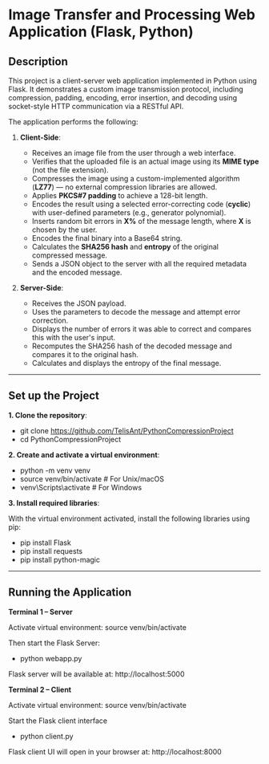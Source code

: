 # Image Transfer and Processing Web Application (Flask, Python)

## Description

This project is a client-server web application implemented in Python using Flask. It demonstrates a custom image transmission protocol, including compression, padding, encoding, error insertion, and decoding using socket-style HTTP communication via a RESTful API.

The application performs the following:

1. **Client-Side**:
    - Receives an image file from the user through a web interface.
    - Verifies that the uploaded file is an actual image using its **MIME type** (not the file extension).
    - Compresses the image using a custom-implemented algorithm (**LZ77**) — no external compression libraries are allowed.
    - Applies **PKCS#7 padding** to achieve a 128-bit length.
    - Encodes the result using a selected error-correcting code (**cyclic**) with user-defined parameters (e.g., generator polynomial).
    - Inserts random bit errors in **X%** of the message length, where **X** is chosen by the user.
    - Encodes the final binary into a Base64 string.
    - Calculates the **SHA256 hash** and **entropy** of the original compressed message.
    - Sends a JSON object to the server with all the required metadata and the encoded message.

2. **Server-Side**:
    - Receives the JSON payload.
    - Uses the parameters to decode the message and attempt error correction.
    - Displays the number of errors it was able to correct and compares this with the user's input.
    - Recomputes the SHA256 hash of the decoded message and compares it to the original hash.
    - Calculates and displays the entropy of the final message.

---

## Set up the Project
**1. Clone the repository**: 

  - git clone https://github.com/TelisAnt/PythonCompressionProject
  - cd PythonCompressionProject

**2. Create and activate a virtual environment**:

  - python -m venv venv
  - source venv/bin/activate  # For Unix/macOS
  - venv\Scripts\activate     # For Windows

**3. Install required libraries**:

With the virtual environment activated, install the following libraries using pip:
 - pip install Flask
 - pip install requests
 - pip install python-magic

---

## Running the Application
 **Terminal 1 – Server**
 
Activate virtual environment: source venv/bin/activate

Then start the Flask Server:
 - python webapp.py

Flask server will be available at: http://localhost:5000

**Terminal 2 – Client**

 Activate virtual environment: source venv/bin/activate
 
 Start the Flask client interface
 - python client.py

 Flask client UI will open in your browser at: http://localhost:8000
